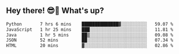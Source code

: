## Hey there! 😎👋 What's up?

<!--START_SECTION:waka-->

```txt
Python       7 hrs 6 mins    ██████████████▓░░░░░░░░░░   59.07 %
JavaScript   1 hr 25 mins    ███░░░░░░░░░░░░░░░░░░░░░░   11.81 %
Java         1 hr 5 mins     ██▒░░░░░░░░░░░░░░░░░░░░░░   09.08 %
JSON         52 mins         ██░░░░░░░░░░░░░░░░░░░░░░░   07.34 %
HTML         20 mins         ▓░░░░░░░░░░░░░░░░░░░░░░░░   02.86 %
```

<!--END_SECTION:waka-->
